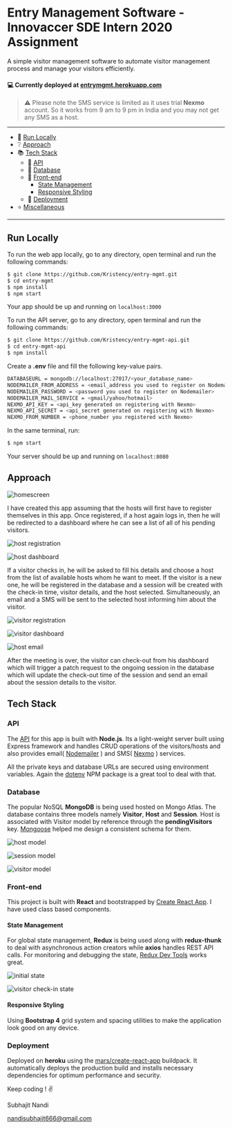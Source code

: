 # Entry Management Software - Innovaccer SDE Intern 2020 Assignment

A simple visitor management software to automate visitor management process and manage your visitors efficiently.

#### :computer: Currently deployed at [entrymgmt.herokuapp.com]( https://entrymgmt.herokuapp.com/ )

> :warning: Please note the SMS service is limited as it uses trial **Nexmo** account. So it works from 9 am to 9 pm in India and you may not get any SMS as a host.

---

* :monorail: [Run Locally](#user-content-run-locally)​
* :grey_question: [Approach](#user-content-approach)
* :books: [Tech Stack](#user-content-tech-stack)
  * :electric_plug: ​[API](#user-content-api)
  * :file_folder: [Database](#user-content-database)​
  * :nail_care: [Front-end](#user-content-front-end)​
    * [State Management](#user-content-state-management)
    * [Responsive Styling](#user-content-responsive-styling)
  * :rocket: ​[Deployment](#user-content-deployment)
* :star: [Miscellaneous](#user-content-miscellaneous)

---



## Run Locally

To run the web app locally, go to any directory, open terminal and run the following commands:

```bash
$ git clone https://github.com/Kristency/entry-mgmt.git
$ cd entry-mgmt
$ npm install
$ npm start
```

Your app should be up and running on `localhost:3000`

To run the API server,  go to any directory, open terminal and run the following commands:

```bash
$ git clone https://github.com/Kristency/entry-mgmt-api.git
$ cd entry-mgmt-api
$ npm install
```

Create a **.env** file and fill the following key-value pairs.

```bash
DATABASEURL = mongodb://localhost:27017/<your_database_name>
NODEMAILER_FROM_ADDRESS = <email_address you used to register on Nodemailer>
NODEMAILER_PASSWORD = <password you used to register on Nodemailer>
NODEMAILER_MAIL_SERVICE = <gmail/yahoo/hotmail>
NEXMO_API_KEY = <api_key generated on registering with Nexmo>
NEXMO_API_SECRET = <api_secret generated on registering with Nexmo>
NEXMO_FROM_NUMBER = <phone_number you registered with Nexmo>
```

In the same terminal, run:

```bash
$ npm start
```

Your server should be up and running on `localhost:8080`



## Approach

![homescreen](https://github.com/Kristency/entry-mgmt/blob/master/imgs/Screenshot%20(22).png)



I have created this app assuming that the hosts will first have to register themselves in this app. Once registered, if a host again logs in, then he will be redirected to a dashboard where he can see a list of all of his pending visitors.



![host registration](https://github.com/Kristency/entry-mgmt/blob/master/imgs/Screenshot%20(23)_LI.jpg)



![host dashboard](https://github.com/Kristency/entry-mgmt/blob/master/imgs/Screenshot%20(26)_LI.jpg)



If a visitor checks in, he will be asked to fill his details and choose a host from the list of available hosts whom he want to meet. If the visitor is a new one, he will be registered in the database and a session will be created with the check-in time, visitor details, and the host selected. Simultaneously, an email and a SMS will be sent to the selected host informing him about the visitor.



![visitor registration](https://github.com/Kristency/entry-mgmt/blob/master/imgs/Screenshot%20(24)_LI.jpg)



![visitor dashboard](https://github.com/Kristency/entry-mgmt/blob/master/imgs/Screenshot%20(25).png)



![host email](https://github.com/Kristency/entry-mgmt/blob/master/imgs/Annotation%202019-11-28%20171700.png)



After the meeting is over, the visitor can check-out from his dashboard which will trigger a patch request to the ongoing session in the database which will update the check-out time of the session and send an email about the session details to the visitor.



## Tech Stack

### API

The [API]( https://github.com/Kristency/entry-mgmt-api ) for this app is built with **Node.js**. Its a light-weight server built using Express framework and handles CRUD operations of the visitors/hosts and also provides email( [Nodemailer]( https://nodemailer.com/about/ ) ) and SMS( [Nexmo]( https://developer.nexmo.com/messaging/sms/code-snippets/send-an-sms ) ) services.

All the private keys and database URLs are secured using environment variables. Again the [dotenv](https://www.npmjs.com/package/dotenv) NPM package is a great tool to deal with that.



### Database

The popular NoSQL **MongoDB** is being used hosted on Mongo Atlas. The database contains three models namely **Visitor**, **Host** and **Session**. Host is associated with Visitor model by reference through the **pendingVisitors** key. [Mongoose](https://mongoosejs.com/) helped me design a consistent schema for them.



![host model](https://github.com/Kristency/entry-mgmt/blob/master/imgs/Screenshot%20(27).png)



![session model](https://github.com/Kristency/entry-mgmt/blob/master/imgs/Screenshot%20(28).png)



![visitor model](https://github.com/Kristency/entry-mgmt/blob/master/imgs/Screenshot%20(29).png)



### Front-end

This project is built with **React** and bootstrapped by [Create React App](https://github.com/facebook/create-react-app). I have used class based components.

#### State Management

For global state management, **Redux** is being used along with **redux-thunk** to deal with asynchronous action creators while **axios** handles REST API calls. For monitoring and debugging the state, [Redux Dev Tools](https://github.com/zalmoxisus/redux-devtools-extension) works great.



![initial state](https://github.com/Kristency/entry-mgmt/blob/master/imgs/Screenshot%20(30).png)



![visitor check-in state](https://github.com/Kristency/entry-mgmt/blob/master/imgs/Screenshot%20(31).png)



#### Responsive Styling

Using **Bootstrap 4** grid system and spacing utilities to make the application look good on any device.



### Deployment

Deployed on **heroku** using the [mars/create-react-app](https://github.com/mars/create-react-app-buildpack) buildpack. It automatically deploys the production build and installs necessary dependencies for optimum performance and security.



Keep coding ! :v:

Subhajit Nandi

nandisubhajit666@gmail.com
